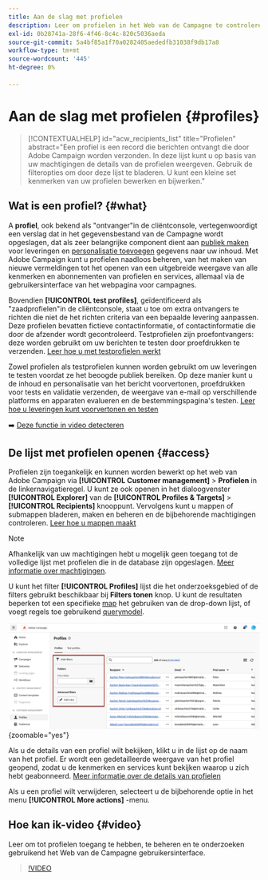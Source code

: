 ```yaml
---
title: Aan de slag met profielen
description: Leer om profielen in het Web van de Campagne te controleren en te beheren.
exl-id: 0b28741a-28f6-4f46-8c4c-820c5036aeda
source-git-commit: 5a4bf85a1f70a0282405aededfb31038f9db17a8
workflow-type: tm+mt
source-wordcount: '445'
ht-degree: 0%

---
```


# Aan de slag met profielen {#profiles}

>[!CONTEXTUALHELP]
>id="acw_recipients_list"
>title="Profielen"
>abstract="Een profiel is een record die berichten ontvangt die door Adobe Campaign worden verzonden. In deze lijst kunt u op basis van uw machtigingen de details van de profielen weergeven. Gebruik de filteropties om door deze lijst te bladeren. U kunt een kleine set kenmerken van uw profielen bewerken en bijwerken."

## Wat is een profiel? {#what}

A **profiel**, ook bekend als &quot;ontvanger&quot;in de cliëntconsole, vertegenwoordigt een verslag dat in het gegevensbestand van de Campagne wordt opgeslagen, dat als zeer belangrijke component dient aan [publiek maken](create-audience.md) voor leveringen en [personalisatie toevoegen](../personalization/personalize.md) gegevens naar uw inhoud. Met Adobe Campaign kunt u profielen naadloos beheren, van het maken van nieuwe vermeldingen tot het openen van een uitgebreide weergave van alle kenmerken en abonnementen van profielen en services, allemaal via de gebruikersinterface van het webpagina voor campagnes.

Bovendien **[!UICONTROL test profiles]**, geïdentificeerd als &quot;zaadprofielen&quot;in de cliëntconsole, staat u toe om extra ontvangers te richten die niet de het richten criteria van een bepaalde levering aanpassen. Deze profielen bevatten fictieve contactinformatie, of contactinformatie die door de afzender wordt gecontroleerd. Testprofielen zijn proefontvangers: deze worden gebruikt om uw berichten te testen door proefdrukken te verzenden. [Leer hoe u met testprofielen werkt](test-profiles.md)

Zowel profielen als testprofielen kunnen worden gebruikt om uw leveringen te testen voordat ze het beoogde publiek bereiken. Op deze manier kunt u de inhoud en personalisatie van het bericht voorvertonen, proefdrukken voor tests en validatie verzenden, de weergave van e-mail op verschillende platforms en apparaten evalueren en de bestemmingspagina&#39;s testen. [Leer hoe u leveringen kunt voorvertonen en testen](../preview-test/preview-test.md)

➡️ [Deze functie in video detecteren](#video)

## De lijst met profielen openen {#access}

Profielen zijn toegankelijk en kunnen worden bewerkt op het web van Adobe Campaign via **[!UICONTROL Customer management]** > **Profielen** in de linkernavigatieregel. U kunt ze ook openen in het dialoogvenster **[!UICONTROL Explorer]** van de **[!UICONTROL Profiles & Targets]** > **[!UICONTROL Recipients]** knooppunt. Vervolgens kunt u mappen of submappen bladeren, maken en beheren en de bijbehorende machtigingen controleren. [Leer hoe u mappen maakt](../get-started/permissions.md#folders)

>[!NOTE]
>
>Afhankelijk van uw machtigingen hebt u mogelijk geen toegang tot de volledige lijst met profielen die in de database zijn opgeslagen. [Meer informatie over machtigingen](../get-started/permissions.md).

U kunt het filter **[!UICONTROL Profiles]** lijst die het onderzoeksgebied of de filters gebruikt beschikbaar bij **Filters tonen** knop. U kunt de resultaten beperken tot een specifieke [map](../get-started/permissions.md#folders) het gebruiken van de drop-down lijst, of voegt regels toe gebruikend [querymodel](../query/query-modeler-overview.md).

![](assets/profiles-list-filters.png){zoomable=&quot;yes&quot;}

Als u de details van een profiel wilt bekijken, klikt u in de lijst op de naam van het profiel. Er wordt een gedetailleerde weergave van het profiel geopend, zodat u de kenmerken en services kunt bekijken waarop u zich hebt geabonneerd. [Meer informatie over de details van profielen](create-profile.md)

Als u een profiel wilt verwijderen, selecteert u de bijbehorende optie in het menu **[!UICONTROL More actions]** -menu.

## Hoe kan ik-video {#video}

Leer om tot profielen toegang te hebben, te beheren en te onderzoeken gebruikend het Web van de Campagne gebruikersinterface.

>[!VIDEO](https://video.tv.adobe.com/v/3427293?quality=12)
